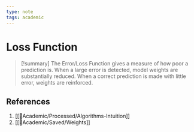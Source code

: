 ```yaml
---
type: note
tags: academic
---
```


# Loss Function

> [!summary] 
> The Error/Loss Function gives a measure of how poor a prediction is. When a large error is detected, model weights are substantially reduced. When a correct prediction is made with little error, weights are reinforced.

## References
1. [[🧪Academic/Processed/Algorithms-Intuition]]
2. [[🧪Academic/Saved/Weights]]